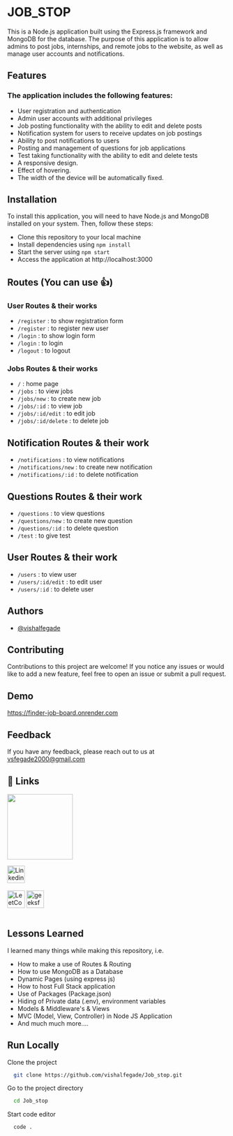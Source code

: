 # JOB_STOP

This is a Node.js application built using the Express.js framework and MongoDB for the database. The purpose of this application is to allow admins to post jobs, internships, and remote jobs to the website, as well as manage user accounts and notifications.

## Features

### The application includes the following features:

- User registration and authentication
- Admin user accounts with additional privileges
- Job posting functionality with the ability to edit and delete posts
- Notification system for users to receive updates on job postings
- Ability to post notifications to users
- Posting and management of questions for job applications
- Test taking functionality with the ability to edit and delete tests
- A responsive design.
- Effect of hovering.
- The width of the device will be automatically fixed.

## Installation
To install this application, you will need to have Node.js and MongoDB installed on your system. Then, follow these steps:

 - Clone this repository to your local machine
- Install dependencies using `npm install`
- Start the server using `npm start`
- Access the application at http://localhost:3000


## Routes (You can use 👍)
### User Routes & their works
- `/register` : to show registration form
- `/register` : to register new user
- `/login` : to show login form
- `/login` : to login
- `/logout` : to logout

### Jobs Routes & their works
- `/` : home page
- `/jobs` : to view jobs
- `/jobs/new` : to create new job
- `/jobs/:id` : to view job
- `/jobs/:id/edit` : to edit job
- `/jobs/:id/delete` : to delete job


## Notification Routes & their work
- `/notifications` : to view notifications
- `/notifications/new` : to create new notification
- `/notifications/:id` : to delete notification


## Questions Routes & their work
- `/questions` : to view questions
- `/questions/new` : to create new question
- `/questions/:id` : to delete question
- `/test` : to give test


## User Routes & their work
- `/users` : to view user
- `/users/:id/edit` : to edit user
- `/users/:id` : to delete user





## Authors

- [@vishalfegade](https://github.com/vishalfegade)


## Contributing

Contributions to this project are welcome! If you notice any issues or would like to add a new feature, feel free to open an issue or submit a pull request.


## Demo

https://finder-job-board.onrender.com


## Feedback

If you have any feedback, please reach out to us at vsfegade2000@gmail.com


## 🔗 Links

[<img src="https://www.seekpng.com/png/detail/111-1112824_picture-my-portfolio-logo-png.png" width="150">](https://codewithpankaj.vercel.app)


<a href="https://linkedin.com/in/pankaj-kumar-90" target="blank"><img align="center" src="https://img.shields.io/badge/linkedin-%230077B5.svg?style=for-the-badge&logo=linkedin&logoColor=white" alt="Linkedin" height="40"/></a><br><br>
<a href="https://leetcode.com/pankajkumar90/" target="blank"><img align="center" src="https://img.shields.io/badge/LeetCode-000000?style=for-the-badge&logo=LeetCode&logoColor=#d16c06" alt="LeetCode" height="40"/></a>
<a href="https://auth.geeksforgeeks.org/user/im_pankaj/practice/" target="blank"><img align="center" src="https://img.shields.io/badge/GeeksforGeeks-gray?style=for-the-badge&logo=geeksforgeeks&logoColor=35914c" alt="geeksforgeeks" height="40"/></a><br><br>

## Lessons Learned

I learned many things while making this repository, i.e.
- How to make a use of Routes & Routing
- How to use MongoDB as a Database
- Dynamic Pages (using express js)
- How to host Full Stack application
- Use of Packages (Package.json)
- Hiding of Private data (.env), environment variables
- Models & Middleware's & Views
- MVC (Model, View, Controller) in Node JS Application
- And much much more....
## Run Locally

Clone the project

```bash
  git clone https://github.com/vishalfegade/Job_stop.git
```

Go to the project directory

```bash
  cd Job_stop
```

Start code editor

```bash
  code .
```




